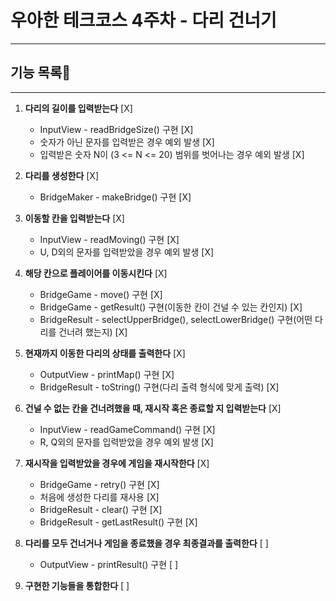 # 우아한 테크코스 4주차 - 다리 건너기
***
## 기능 목록📝
***
1. **다리의 길이를 입력받는다** [X]
    - InputView - readBridgeSize() 구현 [X]
    - 숫자가 아닌 문자를 입력받은 경우 예외 발생 [X]
    - 입력받은 숫자 N이 (3 <= N <= 20) 범위를 벗어나는 경우 예외 발생 [X]


2. **다리를 생성한다** [X]
    - BridgeMaker - makeBridge() 구현 [X]


3. **이동할 칸을 입력받는다** [X]
    - InputView - readMoving() 구현 [X]
    - U, D외의 문자를 입력받았을 경우 예외 발생 [X]
  

4. **해당 칸으로 플레이어를 이동시킨다** [X]
    - BridgeGame - move() 구현 [X]
    - BridgeGame - getResult() 구현(이동한 칸이 건널 수 있는 칸인지) [X]
    - BridgeResult - selectUpperBridge(), selectLowerBridge() 구현(어떤 다리를 건너려 했는지) [X]
  

5. **현재까지 이동한 다리의 상태를 출력한다** [X]
    - OutputView - printMap() 구현 [X]
    - BridgeResult - toString() 구현(다리 출력 형식에 맞게 출력) [X]
  

6. **건널 수 없는 칸을 건너려했을 때, 재시작 혹은 종료할 지 입력받는다** [X]
    - InputView - readGameCommand() 구현 [X]
    - R, Q외의 문자를 입력받았을 경우 예외 발생 [X]


7. **재시작을 입력받았을 경우에 게임을 재시작한다** [X]
    - BridgeGame - retry() 구현 [X]
    - 처음에 생성한 다리를 재사용 [X]
    - BridgeResult - clear() 구현 [X]
    - BridgeResult - getLastResult() 구현 [X]


8. **다리를 모두 건너거나 게임을 종료했을 경우 최종결과를 출력한다** [ ]
    - OutputView - printResult() 구현 [ ]


9. **구현한 기능들을 통합한다** [ ]
  

